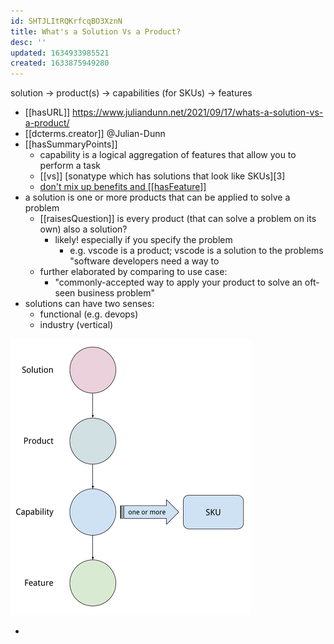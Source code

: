 ```yaml
---
id: SHTJLItRQKrfcqBO3XznN
title: What's a Solution Vs a Product?
desc: ''
updated: 1634933985521
created: 1633875949280
---
```

solution -> product(s) -> capabilities (for SKUs) -> features

- [[hasURL]] https://www.juliandunn.net/2021/09/17/whats-a-solution-vs-a-product/
- [[dcterms.creator]] @Julian-Dunn 
- [[hasSummaryPoints]] 
  - capability is a logical aggregation of features that allow you to perform a task
  - [[vs]] [sonatype which has solutions that look like SKUs][3]
  - [don't mix up benefits and [[hasFeature]]][4]
- a solution is one or more products that can be applied to solve a problem
  - [[raisesQuestion]] is every product (that can solve a problem on its own) also a solution?
    - likely! especially if you specify the problem
      - e.g. vscode is a product; vscode is a solution to the problems "software developers need a way to 
  - further elaborated by comparing to use case:
    - "commonly-accepted way to apply your product to solve an oft-seen business problem"
- solutions can have two senses:
  - functional (e.g. devops)
  - industry (vertical)

![](/assets/images/2021-10-10-07-29-05.png)

- [4]: https://www.wordstream.com/blog/ws/2017/02/21/features-vs-benefits
